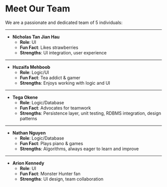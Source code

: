 # Meet Our Team

We are a passionate and dedicated team of 5 individuals:

---

- **Nicholas Tan Jian Hau**
  - **Role**: UI  
  - **Fun Fact**: Likes strawberries  
  - **Strengths**: UI integration, user experience  

---

- **Huzaifa Mehboob**
  - **Role**: Logic/UI  
  - **Fun Fact**: Tea addict & gamer  
  - **Strengths**: Enjoys working with logic and UI  

---

- **Tega Okene**
  - **Role**: Logic/Database  
  - **Fun Fact**: Advocates for teamwork  
  - **Strengths**: Persistence layer, unit testing, RDBMS integration, design patterns  

---

- **Nathan Nguyen**
  - **Role**: Logic/Database  
  - **Fun Fact**: Plays piano & games  
  - **Strengths**: Algorithms, always eager to learn and improve  

---

- **Arion Kennedy**
  - **Role**: UI  
  - **Fun Fact**: Monster Hunter fan  
  - **Strengths**: UI design, team collaboration  